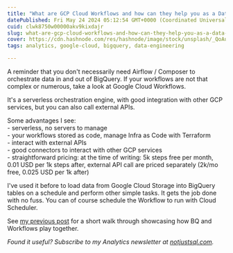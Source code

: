 ```yaml
---
title: "What are GCP Cloud Workflows and how can they help you as a Data Engineer"
datePublished: Fri May 24 2024 05:12:54 GMT+0000 (Coordinated Universal Time)
cuid: clwk8750w00000akv9kixdajr
slug: what-are-gcp-cloud-workflows-and-how-can-they-help-you-as-a-data-engineer
cover: https://cdn.hashnode.com/res/hashnode/image/stock/unsplash/_QoAuZGAoPY/upload/7a27e7bad2c1068d2a7313d383160ba3.jpeg
tags: analytics, google-cloud, bigquery, data-engineering

---
```


A reminder that you don't necessarily need Airflow / Composer to orchestrate data in and out of BigQuery. If your workflows are not that complex or numerous, take a look at Google Cloud Workflows.  
  
It's a serverless orchestration engine, with good integration with other GCP services, but you can also call external APIs.  
  
Some advantages I see:  
\- serverless, no servers to manage  
\- your workflows stored as code, manage Infra as Code with Terraform  
\- interact with external APIs  
\- good connectors to interact with other GCP services  
\- straightforward pricing: at the time of writing: 5k steps free per month, 0.01 USD per 1k steps after, external API call are priced separately (2k/mo free, 0.025 USD per 1k after)  
  
I've used it before to load data from Google Cloud Storage into BigQuery tables on a schedule and perform other simple tasks. It gets the job done with no fuss. You can of course schedule the Workflow to run with Cloud Scheduler.  
  
See [my previous post](https://datawise.dev/loading-data-from-google-cloud-storage-into-bigquery-using-cloud-workflows) for a short walk through showcasing how BQ and Workflows play together.

*Found it useful? Subscribe to my Analytics newsletter at* [*notjustsql.com*](http://notjustsql.com)*.*